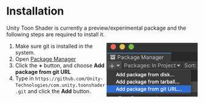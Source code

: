 # Installation

Unity Toon Shader is currently a preview/experimental package and 
the following steps are required to install it.

<img align="right" src="images/package-manager-add-from-git.png">

1. Make sure git is installed in the system.
1. Open [Package Manager](https://docs.unity3d.com/Manual/upm-ui.html) 
1. Click the **+** button, and choose **Add package from git URL** 
1. Type in `https://github.com/Unity-Technologies/com.unity.toonshader.git` and click the **Add** button.  
